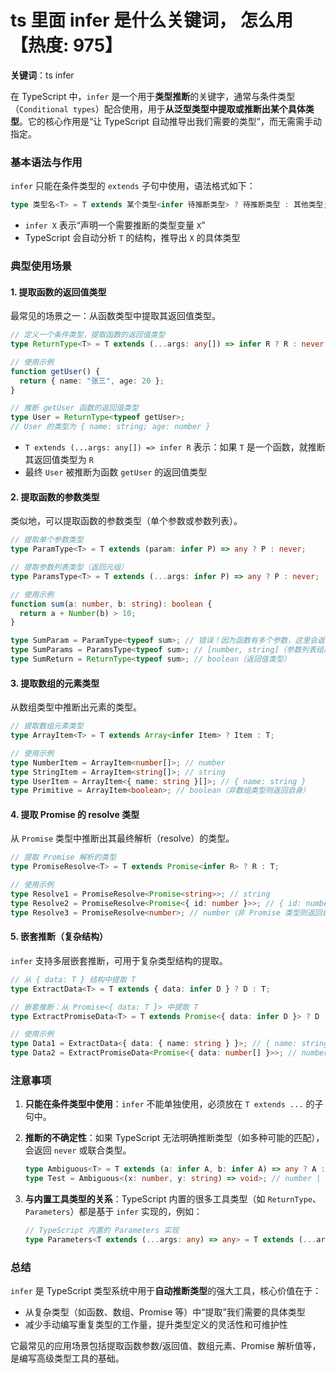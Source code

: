 # ts 里面 infer 是什么关键词， 怎么用【热度: 975】

**关键词**：ts infer

在 TypeScript 中，`infer` 是一个用于**类型推断**的关键字，通常与条件类型（`Conditional types`）配合使用，用于**从泛型类型中提取或推断出某个具体类型**。它的核心作用是“让 TypeScript 自动推导出我们需要的类型”，而无需需手动指定。

### 基本语法与作用

`infer` 只能在条件类型的 `extends` 子句中使用，语法格式如下：

```typescript
type 类型名<T> = T extends 某个类型<infer 待推断类型> ? 待推断类型 : 其他类型;
```

- `infer X` 表示“声明一个需要推断的类型变量 `X`”
- TypeScript 会自动分析 `T` 的结构，推导出 `X` 的具体类型

### 典型使用场景

#### 1. 提取函数的返回值类型

最常见的场景之一：从函数类型中提取其返回值类型。

```typescript
// 定义一个条件类型，提取函数的返回值类型
type ReturnType<T> = T extends (...args: any[]) => infer R ? R : never;

// 使用示例
function getUser() {
  return { name: "张三", age: 20 };
}

// 推断 getUser 函数的返回值类型
type User = ReturnType<typeof getUser>;
// User 的类型为 { name: string; age: number }
```

- `T extends (...args: any[]) => infer R` 表示：如果 `T` 是一个函数，就推断其返回值类型为 `R`
- 最终 `User` 被推断为函数 `getUser` 的返回值类型

#### 2. 提取函数的参数类型

类似地，可以提取函数的参数类型（单个参数或参数列表）。

```typescript
// 提取单个参数类型
type ParamType<T> = T extends (param: infer P) => any ? P : never;

// 提取参数列表类型（返回元组）
type ParamsType<T> = T extends (...args: infer P) => any ? P : never;

// 使用示例
function sum(a: number, b: string): boolean {
  return a + Number(b) > 10;
}

type SumParam = ParamType<typeof sum>; // 错误！因为函数有多个参数，这里会返回 never
type SumParams = ParamsType<typeof sum>; // [number, string]（参数列表组成的元组）
type SumReturn = ReturnType<typeof sum>; // boolean（返回值类型）
```

#### 3. 提取数组的元素类型

从数组类型中推断出元素的类型。

```typescript
// 提取数组元素类型
type ArrayItem<T> = T extends Array<infer Item> ? Item : T;

// 使用示例
type NumberItem = ArrayItem<number[]>; // number
type StringItem = ArrayItem<string[]>; // string
type UserItem = ArrayItem<{ name: string }[]>; // { name: string }
type Primitive = ArrayItem<boolean>; // boolean（非数组类型则返回自身）
```

#### 4. 提取 Promise 的 resolve 类型

从 `Promise` 类型中推断出其最终解析（resolve）的类型。

```typescript
// 提取 Promise 解析的类型
type PromiseResolve<T> = T extends Promise<infer R> ? R : T;

// 使用示例
type Resolve1 = PromiseResolve<Promise<string>>; // string
type Resolve2 = PromiseResolve<Promise<{ id: number }>>; // { id: number }
type Resolve3 = PromiseResolve<number>; // number（非 Promise 类型则返回自身）
```

#### 5. 嵌套推断（复杂结构）

`infer` 支持多层嵌套推断，可用于复杂类型结构的提取。

```typescript
// 从 { data: T } 结构中提取 T
type ExtractData<T> = T extends { data: infer D } ? D : T;

// 嵌套推断：从 Promise<{ data: T }> 中提取 T
type ExtractPromiseData<T> = T extends Promise<{ data: infer D }> ? D : T;

// 使用示例
type Data1 = ExtractData<{ data: { name: string } }>; // { name: string }
type Data2 = ExtractPromiseData<Promise<{ data: number[] }>>; // number[]
```

### 注意事项

1. **只能在条件类型中使用**：`infer` 不能单独使用，必须放在 `T extends ...` 的子句中。
2. **推断的不确定性**：如果 TypeScript 无法明确推断类型（如多种可能的匹配），会返回 `never` 或联合类型。

   ```typescript
   type Ambiguous<T> = T extends (a: infer A, b: infer A) => any ? A : never;
   type Test = Ambiguous<(x: number, y: string) => void>; // number | string（联合类型）
   ```

3. **与内置工具类型的关系**：TypeScript 内置的很多工具类型（如 `ReturnType`、`Parameters`）都是基于 `infer` 实现的，例如：
   ```typescript
   // TypeScript 内置的 Parameters 实现
   type Parameters<T extends (...args: any) => any> = T extends (...args: infer P) => any ? P : never;
   ```

### 总结

`infer` 是 TypeScript 类型系统中用于**自动推断类型**的强大工具，核心价值在于：

- 从复杂类型（如函数、数组、Promise 等）中“提取”我们需要的具体类型
- 减少手动编写重复类型的工作量，提升类型定义的灵活性和可维护性

它最常见的应用场景包括提取函数参数/返回值、数组元素、Promise 解析值等，是编写高级类型工具的基础。